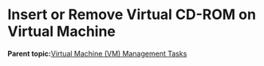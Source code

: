 <!--
SPDX-FileCopyrightText: 2023,2024 Oracle and/or its affiliates.
SPDX-License-Identifier: CC-BY-SA-4.0
-->
# Insert or Remove Virtual CD-ROM on Virtual Machine

**Parent topic:**[Virtual Machine \(VM\) Management Tasks](../topics/cockpit-kvm.md)

